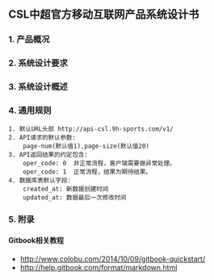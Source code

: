## CSL中超官方移动互联网产品系统设计书


### 1. 产品概况


### 2. 系统设计要求


### 3. 系统设计概述

### 4. 通用规则 

```
1. 默认URL头部 http://api-csl.9h-sports.com/v1/
2. API请求的默认参数:  
	page-num(默认值1),page-size(默认值20) 
3. API返回结果的约定包含:
	oper_code: 0  非正常流程，客户端需要做异常处理。
	oper_code: 1  正常流程，结果为期待结果。
4. 数据库表默认字段:
	created_at: 新数据创建时间
	updated_at: 数据最后一次修改时间
```

### 5. 附录

#### Gitbook相关教程

* http://www.colobu.com/2014/10/09/gitbook-quickstart/  
* http://help.gitbook.com/format/markdown.html  
